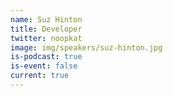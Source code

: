 ```yaml
---
name: Suz Hinton
title: Developer
twitter: noopkat
image: img/speakers/suz-hinton.jpg
is-podcast: true
is-event: false
current: true
---
```

